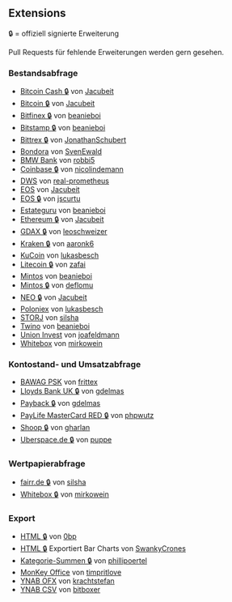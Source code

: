 ## Extensions
🔒 = offiziell signierte Erweiterung

Pull Requests für fehlende Erweiterungen werden gern gesehen.

### Bestandsabfrage
* [Bitcoin Cash 🔒](https://github.com/Jacubeit/Bitcoin-Cash-MoneyMoney) von [Jacubeit](https://github.com/Jacubeit)
* [Bitcoin 🔒](https://github.com/Jacubeit/Bitcoin-MoneyMoney) von [Jacubeit](https://github.com/Jacubeit/)
* [Bitfinex 🔒](https://github.com/beanieboi/moneymoney-bitfinex) von [beanieboi](https://github.com/beanieboi)
* [Bitstamp 🔒](https://github.com/beanieboi/moneymoney-bitstamp) von [beanieboi](https://github.com/beanieboi)
* [Bittrex 🔒](https://github.com/JonathanSchubert/moneymoney-bittrex) von [JonathanSchubert](https://github.com/JonathanSchubert)
* [Bondora](https://github.com/SvenEwald/moneymoney-bondora) von [SvenEwald](https://github.com/SvenEwald)
* [BMW Bank](https://github.com/robbi5/moneymoney-bmwbank-ext) von [robbi5](https://github.com/robbi5)
* [Coinbase 🔒](https://github.com/nicolindemann/coinbase-moneymoney) von [nicolindemann](https://github.com/nicolindemann)
* [DWS](https://github.com/real-prometheus/moneymoney-extensions) von [real-prometheus](https://github.com/real-prometheus)
* [EOS](https://github.com/Jacubeit/EOS-MoneyMoney) von [Jacubeit](https://github.com/Jacubeit)
* [EOS 🔒](https://github.com/jscurtu/moneymoney-extension-eos) von [jscurtu](https://github.com/jscurtu)
* [Estateguru](https://github.com/beanieboi/moneymoney-estateguru) von [beanieboi](https://github.com/beanieboi)
* [Ethereum 🔒](https://github.com/Jacubeit/Ethereum-MoneyMoney) von [Jacubeit](https://github.com/Jacubeit)
* [GDAX 🔒](https://github.com/leoschweizer/moneymoney-gdax) von [leoschweizer](https://github.com/leoschweizer)
* [Kraken 🔒](https://github.com/aaronk6/Kraken-MoneyMoney) von [aaronk6](https://github.com/aaronk6)
* [KuCoin](https://github.com/lukasbesch/moneymoney-kucoin) von [lukasbesch](https://github.com/lukasbesch)
* [Litecoin 🔒](https://github.com/zafai/Litecoin-MoneyMoney) von [zafai](https://github.com/zafai)
* [Mintos](https://github.com/beanieboi/moneymoney-mintos) von [beanieboi](https://github.com/beanieboi)
* [Mintos 🔒](https://github.com/deflomu/moneymoney-mintos-extension) von [deflomu](https://github.com/deflomu)
* [NEO 🔒](https://github.com/Jacubeit/NEO-MoneyMoney) von [Jacubeit](https://github.com/Jacubeit)
* [Poloniex](https://github.com/lukasbesch/moneymoney-poloniex) von [lukasbesch](https://github.com/lukasbesch)
* [STORJ](https://github.com/silsha/STORJ-MoneyMoney) von [silsha](https://github.com/silsha)
* [Twino](https://github.com/beanieboi/moneymoney-twino) von [beanieboi](https://github.com/beanieboi)
* [Union Invest](https://github.com/joafeldmann/moneymoney-union-investmentn) von [joafeldmann](https://github.com/joafeldmann)
* [Whitebox](https://github.com/mirkowein/moneymoney-whitebox) von [mirkowein](https://github.com/mirkowein)

### Kontostand- und Umsatzabfrage
* [BAWAG PSK](https://github.com/frittex/moneymoney-bawagpsk) von [frittex](https://github.com/frittex)
* [Lloyds Bank UK 🔒](https://github.com/gdelmas/LloydsBank-MoneyMoney) von [gdelmas](https://github.com/gdelmas)
* [Payback 🔒](https://github.com/gdelmas/LloydsBank-MoneyMoney) von [gdelmas](https://github.com/gdelmas)
* [PayLife MasterCard RED 🔒](https://github.com/phpwutz/moneymoney-mastercardred-ext) von [phpwutz](https://github.com/phpwutz)
* [Shoop 🔒](https://github.com/gharlan/moneymoney-shoop) von [gharlan](https://github.com/gharlan)
* [Uberspace.de 🔒](https://github.com/puppe/moneymoney-uberspace) von [puppe](https://github.com/puppe)

### Wertpapierabfrage
* [fairr.de 🔒](https://github.com/silsha/fairr-moneymoney) von [silsha](https://github.com/silsha)
* [Whitebox 🔒](https://github.com/mirkowein/moneymoney-whitebox/blob/master/README.md) von [mirkowein](https://github.com/mirkowein)

### Export
* [HTML 🔒](https://gist.github.com/0bp/8445592#gistcomment-987501) von [0bp](https://github.com/0bp)
* [HTML 🔒](https://github.com/SwankyCrones/MoneyMoney-Extensions/) Exportiert Bar Charts von [SwankyCrones](https://github.com/SwankyCrones)
* [Kategorie-Summen 🔒](https://github.com/phillipoertel/moneymoney-extensions/) von [phillipoertel](https://github.com/phillipoertel)
* [MonKey Office](https://github.com/timpritlove/moneymonkey) von [timpritlove](https://github.com/timpritlove)
* [YNAB OFX](https://github.com/krachtstefan/moneymoney2ynab) von [krachtstefan](https://github.com/krachtstefan)
* [YNAB CSV](http://github.com/bitboxer/moneymoney-ynab) von [bitboxer](https://github.com/bitboxer)
